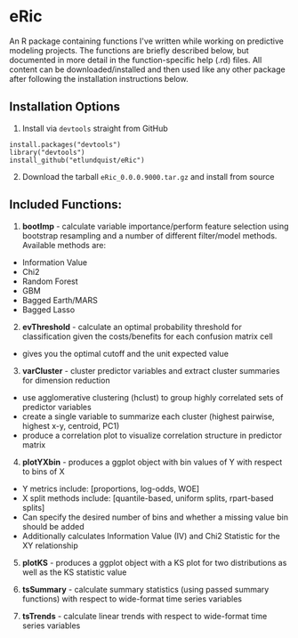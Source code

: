 # eRic

An R package containing functions I've written while working on predictive modeling projects. The functions are briefly described below, but documented in more detail in the function-specific help (.rd) files. All content can be downloaded/installed and then used like any other package after following the installation instructions below.

## Installation Options

1. Install via `devtools` straight from GitHub

```
install.packages("devtools")
library("devtools")
install_github("etlundquist/eRic")
```

2. Download the tarball `eRic_0.0.0.9000.tar.gz` and install from source

## Included Functions:

1. **bootImp** - calculate variable importance/perform feature selection using bootstrap resampling and a number of different filter/model methods. Available methods are:
  - Information Value
  - Chi2
  - Random Forest
  - GBM
  - Bagged Earth/MARS 
  - Bagged Lasso

2. **evThreshold** - calculate an optimal probability threshold for classification given the costs/benefits for each confusion matrix cell
  - gives you the optimal cutoff and the unit expected value
  
3. **varCluster** - cluster predictor variables and extract cluster summaries for dimension reduction
  - use agglomerative clustering (hclust) to group highly correlated sets of predictor variables
  - create a single variable to summarize each cluster (highest pairwise, highest x-y, centroid, PC1)
  - produce a correlation plot to visualize correlation structure in predictor matrix

4. **plotYXbin** - produces a ggplot object with bin values of Y with respect to bins of X
  - Y metrics include: [proportions, log-odds, WOE]
  - X split methods include: [quantile-based, uniform splits, rpart-based splits]
  - Can specify the desired number of bins and whether a missing value bin should be added
  - Additionally calculates Information Value (IV) and Chi2 Statistic for the XY relationship
  
5. **plotKS** - produces a ggplot object with a KS plot for two distributions as well as the KS statistic value
 
6. **tsSummary** - calculate summary statistics (using passed summary functions) with respect to wide-format time series variables
  
7. **tsTrends** - calculate linear trends with respect to wide-format time series variables

